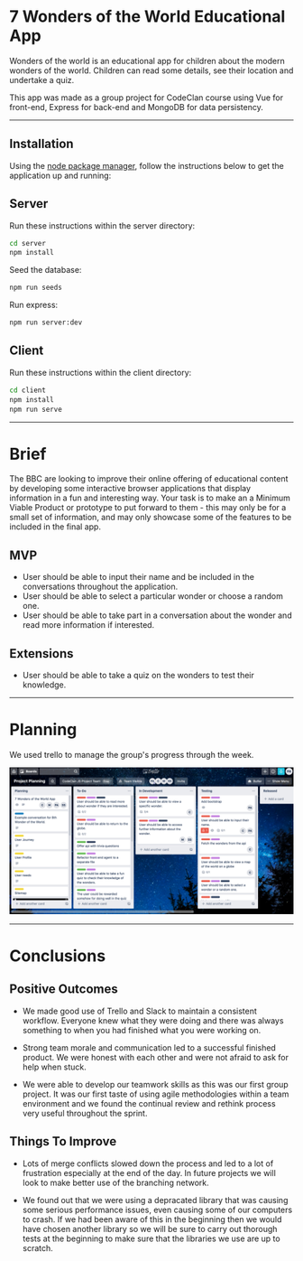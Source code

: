 # 7 Wonders of the World Educational App

Wonders of the world is an educational app for children about the modern wonders of the world. Children can read some details, see their location and undertake a quiz.

This app was made as a group project for CodeClan course using Vue for front-end, Express for back-end and MongoDB for data persistency.

---

## Installation

Using the [node package manager](https://www.npmjs.com/get-npm), follow the instructions below to get the application up and running:

## Server

Run these instructions within the server directory:

```bash
cd server
npm install
```

Seed the database:

```bash
npm run seeds
```
Run express:

```bash
npm run server:dev
```

## Client

Run these instructions within the client directory:

```bash
cd client
npm install
npm run serve
```

---

# Brief

The BBC are looking to improve their online offering of educational content by developing some interactive browser applications that display information in a fun and interesting way. Your task is to make an a Minimum Viable Product or prototype to put forward to them - this may only be for a small set of information, and may only showcase some of the features to be included in the final app.

## MVP

* User should be able to input their name and be included in the conversations throughout the application.
* User should be able to select a particular wonder or choose a random one.
* User should be able to take part in a conversation about the wonder and read more information if interested.

## Extensions

* User should be able to take a quiz on the wonders to test their knowledge.

---

# Planning

We used trello to manage the group's progress through the week.

![Image](/images/trelloBoard.png)

---

# Conclusions

## Positive Outcomes

* We made good use of Trello and Slack to maintain a consistent workflow. Everyone knew what they were doing and there was always something to when you had finished what you were working on.

* Strong team morale and communication led to a successful finished product. We were honest with each other and were not afraid to ask for help when stuck.

* We were able to develop our teamwork skills as this was our first group project. It was our first taste of using agile methodologies within a team environment and we found the continual review and rethink process very useful throughout the sprint.

## Things To Improve

* Lots of merge conflicts slowed down the process and led to a lot of frustration especially at the end of the day. In future projects we will look to make better use of the branching network.

* We found out that we were using a depracated library that was causing some serious performance issues, even causing some of our computers to crash. If we had been aware of this in the beginning then we would have chosen another library so we will be sure to carry out thorough tests at the beginning to make sure that the libraries we use are up to scratch.
